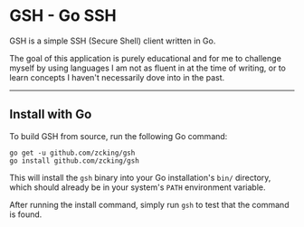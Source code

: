 # GSH - Go SSH

GSH is a simple SSH (Secure Shell) client written in Go.

The goal of this application is purely educational and for me to challenge myself 
by using languages I am not as fluent in at the time of writing, or to learn 
concepts I haven't necessarily dove into in the past. 

---

## Install with Go

To build GSH from source, run the following Go command:

```
go get -u github.com/zcking/gsh
go install github.com/zcking/gsh
```

This will install the `gsh` binary into your Go installation's `bin/` directory, 
which should already be in your system's `PATH` environment variable. 

After running the install command, simply run `gsh` to test that the command is found. 

